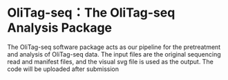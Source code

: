 # OliTag-seq：The OliTag-seq Analysis Package
The OliTag-seq software package acts as our pipeline for the pretreatment and analysis of OliTag-seq data. The input files are the original sequencing read and manifest files, and the visual svg file is used as the output.
The code will be uploaded after submission
